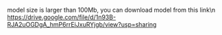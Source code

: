 model size is larger than 100Mb, you can download model from this link\n
https://drive.google.com/file/d/1n93B-RJA2uOGDgA_hmP6rrEiJxuRYjgb/view?usp=sharing